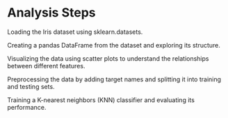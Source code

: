 # Analysis Steps
Loading the Iris dataset using sklearn.datasets.

Creating a pandas DataFrame from the dataset and exploring its structure.

Visualizing the data using scatter plots to understand the relationships between different features.

Preprocessing the data by adding target names and splitting it into training and testing sets.

Training a K-nearest neighbors (KNN) classifier and evaluating its performance.
